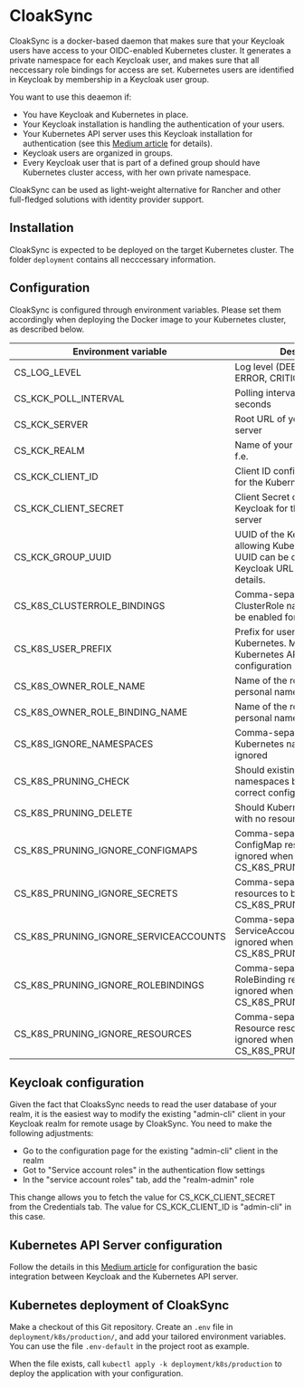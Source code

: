 # CloakSync

CloakSync is a docker-based daemon that makes sure that your Keycloak
users have access to your OIDC-enabled Kubernetes cluster. It generates 
a private namespace for each Keycloak user, and makes sure that all
neccessary role bindings for access are set. Kubernetes users are identified 
in Keycloak by membership in a Keycloak user group.

You want to use this deaemon if:

  - You have Keycloak and Kubernetes in place.
  - Your Keycloak installation is handling the authentication of your users.
  - Your Kubernetes API server uses this Keycloak installation for authentication (see this [Medium article](https://medium.com/elmo-software/kubernetes-authenticating-to-your-cluster-using-keycloak-eba81710f49b) for details).
  - Keycloak users are organized in groups. 
  - Every Keycloak user that is part of a defined group should have Kubernetes cluster access, with her own private namespace.

CloakSync can be used as light-weight alternative for Rancher and other full-fledged
solutions with identity provider support. 

## Installation

CloakSync is expected to be deployed on the target Kubernetes cluster. The folder `deployment` contains all necccessary information.

## Configuration

CloakSync is configured through environment variables. Please set them accordingly when deploying the Docker image to your Kubernetes cluster, as described below. 

| Environment variable | Description | Example | mandatory? |
| -------------------- | ----------- | ------- | ---------- |
| CS_LOG_LEVEL | Log level (DEBUG, INFO, WARN, ERROR, CRITICAL) | DEBUG | no |
| CS_KCK_POLL_INTERVAL | Polling interval in Keycloak, in seconds | 60 | no |
| CS_KCK_SERVER  | Root URL of your Keycloak server |  https://auth.example.com | yes |
| CS_KCK_REALM | Name of your Keycloak realm, f.e. | cluster | yes |
| CS_KCK_CLIENT_ID | Client ID configured in Keycloak for the Kubernetes API server | admin-cli | yes |
| CS_KCK_CLIENT_SECRET | Client Secret configured in Keycloak for the Kubernetes API server | abc123 | yes |
| CS_KCK_GROUP_UUID  | UUID of the Keycloak user group allowing Kubernetes access. The UUID can be obtained from the Keycloak URL of the group details.  | 123hvd65 | yes |
| CS_K8S_CLUSTERROLE_BINDINGS  | Comma-separated list of ClusterRole names that should be enabled for Kubernetes users | no | no |
| CS_K8S_USER_PREFIX | Prefix for user names in Kubernetes. Must match to the Kubernetes API server configuration | keycloak: | no |
| CS_K8S_OWNER_ROLE_NAME | Name of the role generated for personal namespace access | namespace-owner | no |
| CS_K8S_OWNER_ROLE_BINDING_NAME | Name of the role generated for personal namespace access | namespace-owner | no |
| CS_K8S_IGNORE_NAMESPACES | Comma-separated list of Kubernetes namespaces to be ignored | default,ingress-nginx,rook-ceph | no |
| CS_K8S_PRUNING_CHECK | Should existing Kubernetes namespaces being checked for correct configuration? | yes | no |
| CS_K8S_PRUNING_DELETE  | Should Kubernetes namespaces with no resources be deleted? | no | no |
| CS_K8S_PRUNING_IGNORE_CONFIGMAPS | Comma-separated list of ConfigMap resources to be ignored when CS_K8S_PRUNING_DELETE=true |  | no |
| CS_K8S_PRUNING_IGNORE_SECRETS  | Comma-separated list of Secret resources to be ignored when CS_K8S_PRUNING_DELETE=true |  | no |
| CS_K8S_PRUNING_IGNORE_SERVICEACCOUNTS  |  Comma-separated list of ServiceAccount resources to be ignored when CS_K8S_PRUNING_DELETE=true |  | no |
| CS_K8S_PRUNING_IGNORE_ROLEBINDINGS | Comma-separated list of RoleBinding resources to be ignored when CS_K8S_PRUNING_DELETE=true |  | no |
| CS_K8S_PRUNING_IGNORE_RESOURCES  | Comma-separated list of Resource resources to be ignored when CS_K8S_PRUNING_DELETE=true |  | no |

## Keycloak configuration

Given the fact that CloaksSync needs to read the user database of your realm, it is the easiest way to modify the existing "admin-cli" client in your Keycloak realm for remote usage by CloakSync. You need to make the following adjustments:

- Go to the configuration page for the existing "admin-cli" client in the realm
- Got to "Service account roles" in the authentication flow settings
- In the "service account roles" tab, add the "realm-admin" role

This change allows you to fetch the value for CS_KCK_CLIENT_SECRET from the Credentials tab. The value for CS_KCK_CLIENT_ID is "admin-cli" in this case.

## Kubernetes API Server configuration

Follow the details in this [Medium article](https://medium.com/elmo-software/kubernetes-authenticating-to-your-cluster-using-keycloak-eba81710f49b) for configuration the basic integration between Keycloak and the Kubernetes API server. 

## Kubernetes deployment of CloakSync

Make a checkout of this Git repository. Create an `.env` file in `deployment/k8s/production/`, and add your tailored environment variables.
You can use the file `.env-default` in the project root as example.

When the file exists, call `kubectl apply -k deployment/k8s/production` to deploy the application with your configuration.


